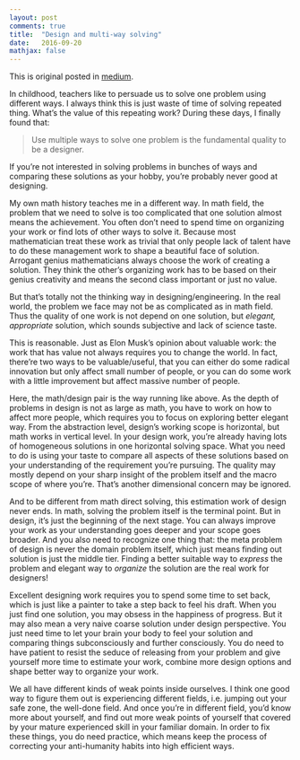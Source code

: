 ```yaml
---
layout: post
comments: true
title:  "Design and multi-way solving"
date:   2016-09-20
mathjax: false
---
```


This is original posted in [medium](https://medium.com/@taoxie/design-multi-way-solving-d53225282690#.4n0tl2mp6).

In childhood, teachers like to persuade us to solve one problem using different ways. I always think this is just waste of time of solving repeated thing. What’s the value of this repeating work? During these days, I finally found that:
> Use multiple ways to solve one problem is the fundamental quality to be a designer.

If you’re not interested in solving problems in bunches of ways and comparing these solutions as your hobby, you’re probably never good at designing.

My own math history teaches me in a different way. In math field, the problem that we need to solve is too complicated that one solution almost means the achievement. You often don’t need to spend time on organizing your work or find lots of other ways to solve it. Because most mathematician treat these work as trivial that only people lack of talent have to do these management work to shape a beautiful face of solution. Arrogant genius mathematicians always choose the work of creating a solution. They think the other’s organizing work has to be based on their genius creativity and means the second class important or just no value.

But that’s totally not the thinking way in designing/engineering. In the real world, the problem we face may not be as complicated as in math field. Thus the quality of one work is not depend on one solution, but *elegant, appropriate* solution, which sounds subjective and lack of science taste.

This is reasonable. Just as Elon Musk’s opinion about valuable work: the work that has value not always requires you to change the world. In fact, there’re two ways to be valuable/useful, that you can either do some radical innovation but only affect small number of people, or you can do some work with a little improvement but affect massive number of people.

Here, the math/design pair is the way running like above. As the depth of problems in design is not as large as math, you have to work on how to affect more people, which requires you to focus on exploring better elegant way. From the abstraction level, design’s working scope is horizontal, but math works in vertical level. In your design work, you’re already having lots of homogeneous solutions in one horizontal solving space. What you need to do is using your taste to compare all aspects of these solutions based on your understanding of the requirement you’re pursuing. The quality may mostly depend on your sharp insight of the problem itself and the macro scope of where you’re. That’s another dimensional concern may be ignored.

And to be different from math direct solving, this estimation work of design never ends. In math, solving the problem itself is the terminal point. But in design, it’s just the beginning of the next stage. You can always improve your work as your understanding goes deeper and your scope goes broader. And you also need to recognize one thing that: the meta problem of design is never the domain problem itself, which just means finding out solution is just the middle tier. Finding a better suitable way to *express* the problem and elegant way to *organize* the solution are the real work for designers!

Excellent designing work requires you to spend some time to set back, which is just like a painter to take a step back to feel his draft. When you just find one solution, you may obsess in the happiness of progress. But it may also mean a very naive coarse solution under design perspective. You just need time to let your brain your body to feel your solution and comparing things subconsciously and further consciously. You do need to have patient to resist the seduce of releasing from your problem and give yourself more time to estimate your work, combine more design options and shape better way to organize your work.

We all have different kinds of weak points inside ourselves. I think one good way to figure them out is experiencing different fields, i.e. jumping out your safe zone, the well-done field. And once you’re in different field, you’d know more about yourself, and find out more weak points of yourself that covered by your mature experienced skill in your familiar domain. In order to fix these things, you do need practice, which means keep the process of correcting your anti-humanity habits into high efficient ways.

